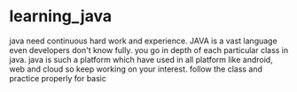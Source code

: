 # learning_java
java need continuous hard work and experience. JAVA is a vast language even developers don't know fully. you go in depth of each particular class in java. java is such a platform which have used in all platform like android, web and cloud so keep working on your interest.
follow the class and practice properly for basic
